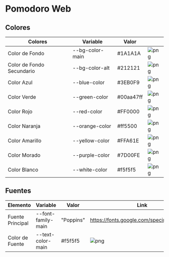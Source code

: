 # Pomodoro Web

## Colores

|Colores|Variable|Valor| |
|---|---|---|---|
|Color de Fondo|--bg-color-main|#1A1A1A|![png](https://github.com/user-attachments/assets/5dca7bd8-9449-4d6b-aae1-461ee6f2dc31)|
|Color de Fondo Secundario|--bg-color-alt|#212121|![png](https://github.com/user-attachments/assets/6006aab6-30aa-4305-869b-19ce1e27a9ef)|
|Color Azul|--blue-color|#3EB0F9|![png](https://github.com/user-attachments/assets/e4df9a63-de61-4569-8e8f-cc3f0be422af)|
|Color Verde|--green-color|#00aa47ff|![png](https://github.com/user-attachments/assets/15e73ee0-bdea-4dfb-9ace-81a0e65744ee)|
|Color Rojo|--red-color|#FF0000|![png](https://github.com/user-attachments/assets/d5341286-bafc-4367-bc82-2d833f84df84)|
|Color Naranja|--orange-color|#ff5500|![png](https://github.com/user-attachments/assets/16b55385-6e73-4aa1-9859-43e8c56ebf0c)|
|Color Amarillo|--yellow-color|#FFA61E|![png](https://github.com/user-attachments/assets/34515361-454d-4ecc-a176-84d102f6e6e8)|
|Color Morado|--purple-color|#7D00FE|![png](https://github.com/user-attachments/assets/522d19a5-b38d-4cd4-8714-77f392dc7143)|
|Color Blanco|--white-color|#f5f5f5|![png](https://github.com/user-attachments/assets/40d81961-0a04-46ee-8fee-dc441b9423c6)|

## Fuentes

|Elemento|Variable|Valor|Link|
|---|---|---|---|
|Fuente Principal|--font-family-main|"Poppins"|https://fonts.google.com/specimen/Poppins|
|Color de Fuente|--text-color-main|#f5f5f5|![png](https://github.com/user-attachments/assets/40d81961-0a04-46ee-8fee-dc441b9423c6)|

